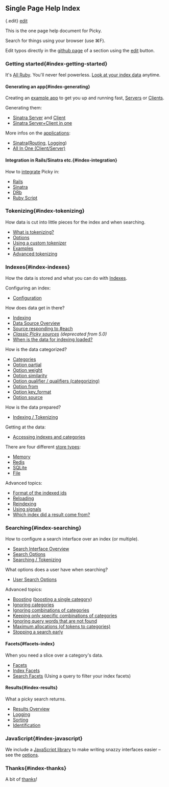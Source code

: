 ## Single Page Help Index

{.edit}
[edit](http://github.com/floere/picky/blob/master/web/source/documentation/_index.html.md)

This is the one page help document for Picky.

Search for things using your browser (use ⌘F).

Edit typos directly in the [github page](http://github.com/floere/picky/tree/master/web/source/documentation) of a section using the [edit](http://github.com/floere/picky/blob/master/web/source/documentation/_index.html.md) button.

### Getting started{#index-getting-started}

It's [All Ruby](#all_ruby). You'll never feel powerless. [Look at your index data](#transparency) anytime.

#### Generating an app{#index-generating}

Creating an [example app](#generators) to get you up and running fast, [Servers](#generators-servers) or [Clients](#generators-clients).

Generating them:

* [Sinatra Server](#generators-servers-sinatra) and [Client](#generators-clients-sinatra)
* [Sinatra Server+Client in one](#generators-servers-allinone)

More infos on the [applications](#servers):

* [Sinatra](#servers-sinatra)([Routing](#servers-sinatra-routing), [Logging](#servers-sinatra-logging))
* [All In One (Client/Server)](#servers-allinone)

#### Integration in Rails/Sinatra etc.{#index-integration}

How to [integrate](#integration) Picky in:

* [Rails](#rails)
* [Sinatra](#sinatra)
* [DRb](#drb)
* [Ruby Script](#ruby_script)

### Tokenizing{#index-tokenizing}

How data is cut into little pieces for the index and when searching.

* [What is tokenizing?](#tokenizing)
* [Options](#tokenizing-options)
* [Using a custom tokenizer](#tokenizing-tokenizer)
* [Examples](#tokenizing-examples)
* [Advanced tokenizing](#tokenizing-notes)

### Indexes{#index-indexes}

How the data is stored and what you can do with [Indexes](#indexes).

Configuring an index:

* [Configuration](#indexes-configuration)

How does data get in there?

* [Indexing](#indexes-indexing)
* [Data Source Overview](#indexes-sources)
* [Source responding to #each](#indexes-sources-each)
* [_Classic Picky sources_](#indexes-sources-classic) _(deprecated from 5.0)_
* [When is the data for indexing loaded?](#indexes-sources-delayed)

How is the data categorized?

* [Categories](#indexes-categories)
* [Option partial](#indexes-categories-partial)
* [Option weight](#indexes-categories-weight)
* [Option similarity](#indexes-categories-similarity)
* [Option qualifier / qualifiers (categorizing)](#indexes-categories-qualifiers)
* [Option from](#indexes-categories-from)
* [Option key_format](#indexes-categories-keyformat)
* [Option source](#indexes-categories-source)

How is the data prepared?

* [Indexing / Tokenizing](#indexes-indexing)

Getting at the data:

* [Accessing indexes and categories](#indexes-acessing)

There are four different [store types](#indexes-types):

* [Memory](#indexes-types-memory)
* [Redis](#indexes-types-redis)
* [SQLite](#indexes-types-sqlite)
* [File](#indexes-types-file)

Advanced topics:

* [Format of the indexed ids](#indexes-keyformat)
* [Reloading](#indexes-reloading)
* [Reindexing](#indexes-reindexing)
* [Using signals](#indexes-reloading-signals)
* [Which index did a result come from?](#indexes-results)

### Searching{#index-searching}

How to configure a search interface over an index (or multiple).

* [Search Interface Overview](#search)
* [Search Options](#search-options)
* [Searching / Tokenizing](#search-options-searching)

What options does a user have when searching?

* [User Search Options](#indexes-categories-searching)

Advanced topics:

* [Boosting](#search-options-boost) ([boosting a single category](#indexes-categories-weight))
* [Ignoring categories](#search-options-ignore)
* [Ignoring combinations of categories](#search-options-ignore-combination)
* [Keeping only specific combinations of categories](#search-options-only-combination)
* [Ignoring query words that are not found](#search-options-unassigned)
* [Maximum allocations (of tokens to categories)](#search-options-maxallocations)
* [Stopping a search early](#search-options-terminateearly)

#### Facets{#facets-index}

When you need a slice over a category's data.

* [Facets](#facets)
* [Index Facets](#index_facets)
* [Search Facets](#search_facets) (Using a query to filter your index facets)

#### Results{#index-results}

What a picky search returns.

* [Results Overview](#results)
* [Logging](#results-logging)
* [Sorting](#results-sorting)
* [Identification](#indexes-results)

### JavaScript{#index-javascript}

We include a [JavaScript library](#javascript) to make writing snazzy interfaces easier – see the [options](#javascript_options).

### Thanks{#index-thanks}

A bit of [thanks](#thanks)!